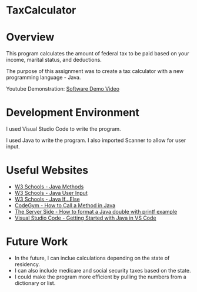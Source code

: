 # TaxCalculator
# Overview

<!-- {Important!  Do not say in this section that this is college assignment.  Talk about what you are trying to accomplish as a software engineer to further your learning.} -->

<!-- {Provide a description of your software} -->
This program calculates the amount of federal tax to be paid based on your income, marital status, and deductions.

<!-- {Describe your purpose for creating this software.} -->
The purpose of this assignment was to create a tax calculator with a new programming language - Java.

<!-- {Provide a link to your YouTube demonstration.  It should be a one minute demo of the software running and a walkthrough of the code.} -->
Youtube Demonstration:  [Software Demo Video](https://youtu.be/Nlxdrhg_PNY)
 
# Development Environment

<!-- {Describe the tools that you used to develop the software} --> 
I used Visual Studio Code to write the program.

<!-- {Describe the programming language that you used and any libraries.} -->
I used Java to write the program. I also imported Scanner to allow for user input.

# Useful Websites

<!-- {Make a list of websites that you found helpful in this project} -->
* [W3 Schools - Java Methods](https://www.w3schools.com/java/java_methods.asp)
* [W3 Schools - Java User Input](https://www.w3schools.com/java/java_user_input.asp)
* [W3 Schools - Java If...Else](https://www.w3schools.com/java/java_conditions.asp)
* [CodeGym - How to Call a Method in Java](https://codegym.cc/groups/posts/how-to-call-a-method-in-java-)
* [The Server Side - How to format a Java double with printf example](https://www.theserverside.com/blog/Coffee-Talk-Java-News-Stories-and-Opinions/Format-double-Java-printf-example#:~:text=You%20can%20easily%20achieve%20this,double%20to%20two%20decimal%20places.)
* [Visual Studio Code - Getting Started with Java in VS Code](https://code.visualstudio.com/docs/java/java-tutorial#_setting-up-vs-code-for-java-development)

# Future Work

<!-- {Make a list of things that you need to fix, improve, and add in the future.} -->

- In the future, I can inclue calculations depending on the state of residency.
- I can also include medicare and social security taxes based on the state.
- I could make the program more efficient by pulling the numbers from a dictionary or list.
